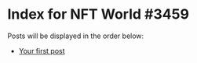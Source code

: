 # Index for NFT World #3459
Posts will be displayed in the order below:

- [Your first post](./001-first.md)

